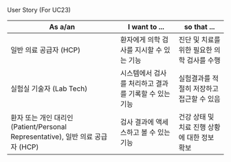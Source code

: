 User Story (For UC23)

| As a/an                                 |I want to ...                                              | so that ...                                              |
|----------------------------------------|------------------------------------------------------------------|--------------------------------------------------------|
| 일반 의료 공급자 (HCP)                    | 환자에게 의학 검사를 지시할 수 있는 기능                          | 진단 및 치료를 위한 필요한 의학 검사를 수행          |
| 실험실 기술자 (Lab Tech)                   | 시스템에서 검사를 처리하고 결과를 기록할 수 있는 기능                  | 실험결과를 적절히 저장하고 접근할 수 있음 |
| 환자 또는 개인 대리인 (Patient/Personal Representative), 일반 의료 공급자 (HCP) | 검사 결과에 액세스하고 볼 수 있는 기능                              | 건강 상태 및 치료 진행 상황에 대한 정보 확보          |
